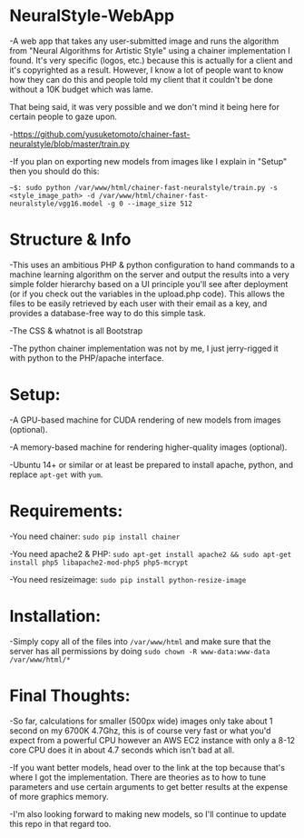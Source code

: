 # NeuralStyle-WebApp
-A web app that takes any user-submitted image and runs the algorithm from "Neural Algorithms for Artistic Style" using a chainer implementation I found. It's very specific (logos, etc.) because this is actually for a client and it's copyrighted as a result. However, I know a lot of people want to know how they can do this and people told my client that it couldn't be done without a 10K budget which was lame. 

That being said, it was very possible and we don't mind it being here for certain people to gaze upon.


-https://github.com/yusuketomoto/chainer-fast-neuralstyle/blob/master/train.py


-If you plan on exporting new models from images like I explain in "Setup" then you should do this:


`~$: sudo python /var/www/html/chainer-fast-neuralstyle/train.py -s <style_image_path> -d /var/www/html/chainer-fast-neuralstyle/vgg16.model -g 0 --image_size 512`

# Structure & Info

  -This uses an ambitious PHP & python configuration to hand commands to a machine learning algorithm on the server and output the results into a very simple folder hierarchy based on a UI principle you'll see after deployment (or if you check out the variables in the upload.php code). This allows the files to be easily retrieved by each user with their email as a key, and provides a database-free way to do this simple task. 
  
  -The CSS & whatnot is all Bootstrap
  
  -The python chainer implementation was not by me, I just jerry-rigged it with python to the PHP/apache interface.

# Setup:
  
  -A GPU-based machine for CUDA rendering of new models from images (optional).
  
  -A memory-based machine for rendering higher-quality images (optional).
 
  -Ubuntu 14+ or similar or at least be prepared to install apache, python, and replace `apt-get` with `yum`.
  
# Requirements:
  
  -You need chainer: `sudo pip install chainer`
  
  -You need apache2 & PHP: `sudo apt-get install apache2 && sudo apt-get install php5 libapache2-mod-php5 php5-mcrypt`
  
  -You need resizeimage: `sudo pip install python-resize-image`
  
# Installation:

  -Simply copy all of the files into `/var/www/html` and make sure that the server has all permissions by doing `sudo chown -R www-data:www-data /var/www/html/*`
  
  
# Final Thoughts:

  -So far, calculations for smaller (500px wide) images only take about 1 second on my 6700K 4.7Ghz, this is of course very fast or what you'd expect from a powerful CPU however an AWS EC2 instance with only a 8-12 core CPU does it in about 4.7 seconds which isn't bad at all.
  
  
  -If you want better models, head over to the link at the top because that's where I got the implementation. There are theories as to how to tune parameters and use certain arguments to get better results at the expense of more graphics memory. 

  -I'm also looking forward to making new models, so I'll continue to update this repo in that regard too.


